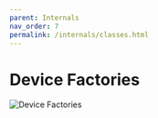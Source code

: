 ```yaml
---
parent: Internals
nav_order: 7
permalink: /internals/classes.html
---
```


# Device Factories

![Device Factories](/assets/images/DeviceFactories.png "Device Factories")
